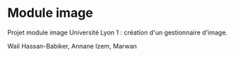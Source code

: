 # Module image

Projet module image Université Lyon 1 : création d'un gestionnaire d'image.

Wail Hassan-Babiker, Annane Izem, Marwan